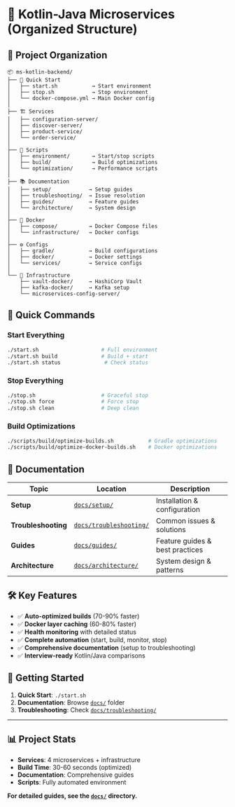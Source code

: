 # 🚀 Kotlin-Java Microservices (Organized Structure)

## 📁 **Project Organization**

```
📦 ms-kotlin-backend/
├── 🚀 Quick Start
│   ├── start.sh           → Start environment
│   ├── stop.sh            → Stop environment  
│   └── docker-compose.yml → Main Docker config
│
├── 🏗️ Services
│   ├── configuration-server/
│   ├── discover-server/
│   ├── product-service/
│   └── order-service/
│
├── 📜 Scripts
│   ├── environment/       → Start/stop scripts
│   ├── build/             → Build optimizations
│   └── optimization/      → Performance scripts
│
├── 📚 Documentation
│   ├── setup/            → Setup guides
│   ├── troubleshooting/  → Issue resolution
│   ├── guides/           → Feature guides
│   └── architecture/     → System design
│
├── 🐳 Docker
│   ├── compose/          → Docker Compose files
│   └── infrastructure/   → Docker configs
│
├── ⚙️ Configs
│   ├── gradle/           → Build configurations
│   ├── docker/           → Docker settings
│   └── services/         → Service configs
│
└── 🔧 Infrastructure
    ├── vault-docker/     → HashiCorp Vault
    ├── kafka-docker/     → Kafka setup
    └── microservices-config-server/
```

## 🎯 **Quick Commands**

### **Start Everything**
```bash
./start.sh                    # Full environment
./start.sh build              # Build + start
./start.sh status              # Check status
```

### **Stop Everything**
```bash
./stop.sh                     # Graceful stop
./stop.sh force               # Force stop
./stop.sh clean               # Deep clean
```

### **Build Optimizations**
```bash
./scripts/build/optimize-builds.sh           # Gradle optimizations
./scripts/build/optimize-docker-builds.sh    # Docker optimizations
```

## 📖 **Documentation**

| Topic | Location | Description |
|-------|----------|-------------|
| **Setup** | [`docs/setup/`](docs/setup/) | Installation & configuration |
| **Troubleshooting** | [`docs/troubleshooting/`](docs/troubleshooting/) | Common issues & solutions |
| **Guides** | [`docs/guides/`](docs/guides/) | Feature guides & best practices |
| **Architecture** | [`docs/architecture/`](docs/architecture/) | System design & patterns |

## 🛠️ **Key Features**

- ✅ **Auto-optimized builds** (70-90% faster)
- ✅ **Docker layer caching** (60-80% faster)
- ✅ **Health monitoring** with detailed status
- ✅ **Complete automation** (start, build, monitor, stop)
- ✅ **Comprehensive documentation** (setup to troubleshooting)
- ✅ **Interview-ready** Kotlin/Java comparisons

## 🏃 **Getting Started**

1. **Quick Start**: `./start.sh`
2. **Documentation**: Browse [`docs/`](docs/) folder
3. **Troubleshooting**: Check [`docs/troubleshooting/`](docs/troubleshooting/)

---

## 📊 **Project Stats**

- **Services**: 4 microservices + infrastructure
- **Build Time**: 30-60 seconds (optimized)
- **Documentation**: Comprehensive guides
- **Scripts**: Fully automated environment

**For detailed guides, see the [`docs/`](docs/) directory.**
